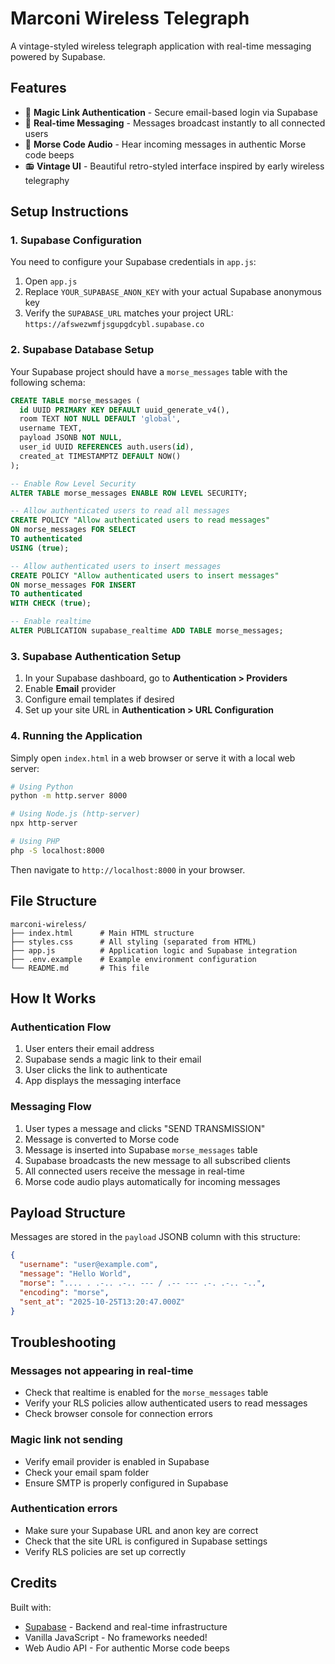 # Marconi Wireless Telegraph

A vintage-styled wireless telegraph application with real-time messaging powered by Supabase.

## Features

- 🔐 **Magic Link Authentication** - Secure email-based login via Supabase
- 📡 **Real-time Messaging** - Messages broadcast instantly to all connected users
- 🎵 **Morse Code Audio** - Hear incoming messages in authentic Morse code beeps
- 📻 **Vintage UI** - Beautiful retro-styled interface inspired by early wireless telegraphy

## Setup Instructions

### 1. Supabase Configuration

You need to configure your Supabase credentials in `app.js`:

1. Open `app.js`
2. Replace `YOUR_SUPABASE_ANON_KEY` with your actual Supabase anonymous key
3. Verify the `SUPABASE_URL` matches your project URL: `https://afswezwmfjsgupgdcybl.supabase.co`

### 2. Supabase Database Setup

Your Supabase project should have a `morse_messages` table with the following schema:

```sql
CREATE TABLE morse_messages (
  id UUID PRIMARY KEY DEFAULT uuid_generate_v4(),
  room TEXT NOT NULL DEFAULT 'global',
  username TEXT,
  payload JSONB NOT NULL,
  user_id UUID REFERENCES auth.users(id),
  created_at TIMESTAMPTZ DEFAULT NOW()
);

-- Enable Row Level Security
ALTER TABLE morse_messages ENABLE ROW LEVEL SECURITY;

-- Allow authenticated users to read all messages
CREATE POLICY "Allow authenticated users to read messages"
ON morse_messages FOR SELECT
TO authenticated
USING (true);

-- Allow authenticated users to insert messages
CREATE POLICY "Allow authenticated users to insert messages"
ON morse_messages FOR INSERT
TO authenticated
WITH CHECK (true);

-- Enable realtime
ALTER PUBLICATION supabase_realtime ADD TABLE morse_messages;
```

### 3. Supabase Authentication Setup

1. In your Supabase dashboard, go to **Authentication > Providers**
2. Enable **Email** provider
3. Configure email templates if desired
4. Set up your site URL in **Authentication > URL Configuration**

### 4. Running the Application

Simply open `index.html` in a web browser or serve it with a local web server:

```bash
# Using Python
python -m http.server 8000

# Using Node.js (http-server)
npx http-server

# Using PHP
php -S localhost:8000
```

Then navigate to `http://localhost:8000` in your browser.

## File Structure

```
marconi-wireless/
├── index.html      # Main HTML structure
├── styles.css      # All styling (separated from HTML)
├── app.js          # Application logic and Supabase integration
├── .env.example    # Example environment configuration
└── README.md       # This file
```

## How It Works

### Authentication Flow

1. User enters their email address
2. Supabase sends a magic link to their email
3. User clicks the link to authenticate
4. App displays the messaging interface

### Messaging Flow

1. User types a message and clicks "SEND TRANSMISSION"
2. Message is converted to Morse code
3. Message is inserted into Supabase `morse_messages` table
4. Supabase broadcasts the new message to all subscribed clients
5. All connected users receive the message in real-time
6. Morse code audio plays automatically for incoming messages

## Payload Structure

Messages are stored in the `payload` JSONB column with this structure:

```json
{
  "username": "user@example.com",
  "message": "Hello World",
  "morse": ".... . .-.. .-.. --- / .-- --- .-. .-.. -..",
  "encoding": "morse",
  "sent_at": "2025-10-25T13:20:47.000Z"
}
```

## Troubleshooting

### Messages not appearing in real-time

- Check that realtime is enabled for the `morse_messages` table
- Verify your RLS policies allow authenticated users to read messages
- Check browser console for connection errors

### Magic link not sending

- Verify email provider is enabled in Supabase
- Check your email spam folder
- Ensure SMTP is properly configured in Supabase

### Authentication errors

- Make sure your Supabase URL and anon key are correct
- Check that the site URL is configured in Supabase settings
- Verify RLS policies are set up correctly

## Credits

Built with:
- [Supabase](https://supabase.com) - Backend and real-time infrastructure
- Vanilla JavaScript - No frameworks needed!
- Web Audio API - For authentic Morse code beeps
